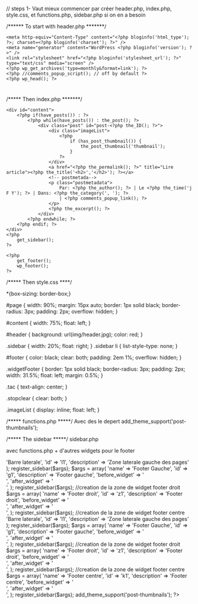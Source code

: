 // steps 
1- Vaut mieux commencer par créer header.php, index.php, style.css, et functions.php, sidebar.php si on en a besoin



/****** To start with header.php *******/

<!DOCTYPE html>
<html lang="fr">
<head>
	<title>
		<?php bloginfo('name') ?>
		<?php if ( is_404() ) : ?> &raquo; 
		<?php _e('Not Found') ?>
			<?php elseif ( is_home() ) : ?> &raquo; 
				<?php bloginfo('description') ?>
			<?php else : ?>
				<?php wp_title() ?>
			<?php endif ?>
	</title>
 
	<meta http-equiv="Content-Type" content="<?php bloginfo('html_type'); ?>; charset=<?php bloginfo('charset'); ?>" />
	<meta name="generator" content="WordPress <?php bloginfo('version'); ?>" />
	<link rel="stylesheet" href="<?php bloginfo('stylesheet_url'); ?>" type="text/css" media="screen" />
	<?php wp_get_archives('type=monthly&format=link'); ?>
	<?php //comments_popup_script(); // off by default ?>
	<?php wp_head(); ?>
 
</head>
<body>
	<div id="page">
		<div id="header">
			<h1><a href="<?php bloginfo('url'); ?>"><?php bloginfo('name'); ?></a></h1>
			<?php bloginfo('description'); ?>
		</div>
    
    
/***** Then index.php *******/

<?php get_header(); ?>

	<div id="content">
		<?php if(have_posts()) : ?>
			<?php while(have_posts()) : the_post(); ?>
				<div class="post" id="post-<?php the_ID(); ?>">
					<div class="imageList">
						<?php
							if (has_post_thumbnail()) {
								the_post_thumbnail('thumbnail');
							}
						?>
					</div>
					<a href="<?php the_permalink(); ?>" title="Lire article"><?php the_title('<h2>','</h2>'); ?></a>
					<!-- postmetada-->
					<p class="postmetadata">
						Par: <?php the_author(); ?> | Le <?php the_time('j F Y'); ?> | Dans: <?php the_category(', '); ?>
						| <?php comments_popup_link(); ?>
					</p>
					<?php the_excerpt(); ?>
				</div>
			<?php endwhile; ?>
		<?php endif; ?>
	</div>
	<?php
		get_sidebar();
	?>

	<?php
		get_footer();
		wp_footer(); 
	?> 
</div><!--Fin de id_page-->

</body>
</html>
	
/***** Then style.css ****/

*{box-sizing: border-box;}

#page {
	width: 90%;
	margin: 15px auto;
	border: 1px solid black;
	border-radius: 3px;
	padding: 2px;
	overflow: hidden;
}

#content {
	width: 75%;
	float: left;
}

#header {
	background: url(img/header.jpg);
	color: red;
}

.sidebar {
	width: 20%;
	float: right;
}
.sidebar li {
	list-style-type: none;
}


#footer {
	color: black;
	clear: both;
	padding: 2em 1%;
	overflow: hidden;
}

.widgetFooter {
	border: 1px solid black;
	border-radius: 3px;
	padding: 2px;
	width: 31.5%;
	float: left;
	margin: 0.5%;
}

.tac {
	text-align: center;
}

.stopclear {
	clear: both;
}

.imageList {
	display: inline;
	float: left;
}



/***** functions.php *****/
Avec des le depert add_theme_support('post-thumbnails'); 

/***** The sidebar *****/
sidebar.php
<div class="sidebar">
	<?php dynamic_sidebar('l1'); ?> 
</div>

avec functions.php + d'autres widgets pour le footer

<?php
if ( function_exists('register_sidebar') )
	$args = array(
		'name' => 'Barre laterale',
		'id' => 'l1',
		'description' => 'Zone laterale gauche des pages'
	);
register_sidebar($args);

$args = array(
		'name' => 'Footer Gauche',
		'id' => 'g1',
		'description' => 'Footer gauche',
		'before_widget' => '<div class="widgetFooter">',
		'after_widget' => '</div>',
	);
register_sidebar($args);

//creation de la zone de widget footer droit
$args = array(
		'name' => 'Footer droit',
		'id' => 'z1',
		'description' => 'Footer droit',
		'before_widget' => '<div class="widgetFooter">',
		'after_widget' => '</div>',
	);
register_sidebar($args);

//creation de la zone de widget footer centre
<?php
if ( function_exists('register_sidebar') )
	$args = array(
		'name' => 'Barre laterale',
		'id' => 'l1',
		'description' => 'Zone laterale gauche des pages'
	);
register_sidebar($args);

$args = array(
		'name' => 'Footer Gauche',
		'id' => 'g1',
		'description' => 'Footer gauche',
		'before_widget' => '<div class="widgetFooter">',
		'after_widget' => '</div>',
	);
register_sidebar($args);

//creation de la zone de widget footer droit
$args = array(
		'name' => 'Footer droit',
		'id' => 'z1',
		'description' => 'Footer droit',
		'before_widget' => '<div class="widgetFooter">',
		'after_widget' => '</div>',
	);
register_sidebar($args);

//creation de la zone de widget footer centre
$args = array(
		'name' => 'Footer centre',
		'id' => 'k1',
		'description' => 'Footer centre',
		'before_widget' => '<div class="widgetFooter">',
		'after_widget' => '</div>',
	);
register_sidebar($args);

add_theme_support('post-thumbnails'); 


 ?>
